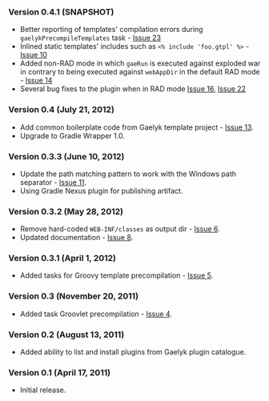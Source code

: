 ### Version 0.4.1 (SNAPSHOT)

* Better reporting of templates' compilation errors during `gaelykPrecompileTemplates` task - [Issue 23](https://github.com/bmuschko/gradle-gaelyk-plugin/issues/23)
* Inlined static templates' includes such as `<% include 'foo.gtpl' %>` - [Issue 10](https://github.com/bmuschko/gradle-gaelyk-plugin/issues/10)
* Added non-RAD mode in which `gaeRun` is executed against exploded war in contrary to being executed against `webAppDir` in the default RAD mode - [Issue 14](https://github.com/bmuschko/gradle-gaelyk-plugin/issues/14)
* Several bug fixes to the plugin when in RAD mode [Issue 16](https://github.com/bmuschko/gradle-gaelyk-plugin/issues/16), [Issue 22](https://github.com/bmuschko/gradle-gaelyk-plugin/issues/22)

### Version 0.4 (July 21, 2012)

* Add common boilerplate code from Gaelyk template project - [Issue 13](https://github.com/bmuschko/gradle-gaelyk-plugin/pull/13).
* Upgrade to Gradle Wrapper 1.0.

### Version 0.3.3 (June 10, 2012)

* Update the path matching pattern to work with the Windows path separator - [Issue 11](https://github.com/bmuschko/gradle-gaelyk-plugin/pull/11).
* Using Gradle Nexus plugin for publishing artifact.

### Version 0.3.2 (May 28, 2012)

* Remove hard-coded `WEB-INF/classes` as output dir - [Issue 6](https://github.com/bmuschko/gradle-gaelyk-plugin/pull/6).
* Updated documentation - [Issue 8](https://github.com/bmuschko/gradle-gaelyk-plugin/pull/8).

### Version 0.3.1 (April 1, 2012)

* Added tasks for Groovy template precompilation - [Issue 5](https://github.com/bmuschko/gradle-gaelyk-plugin/pull/5).

### Version 0.3 (November 20, 2011)

* Added task Groovlet precompilation - [Issue 4](https://github.com/bmuschko/gradle-gaelyk-plugin/pull/4).

### Version 0.2 (August 13, 2011)

* Added ability to list and install plugins from Gaelyk plugin catalogue.

### Version 0.1 (April 17, 2011)

* Initial release.
